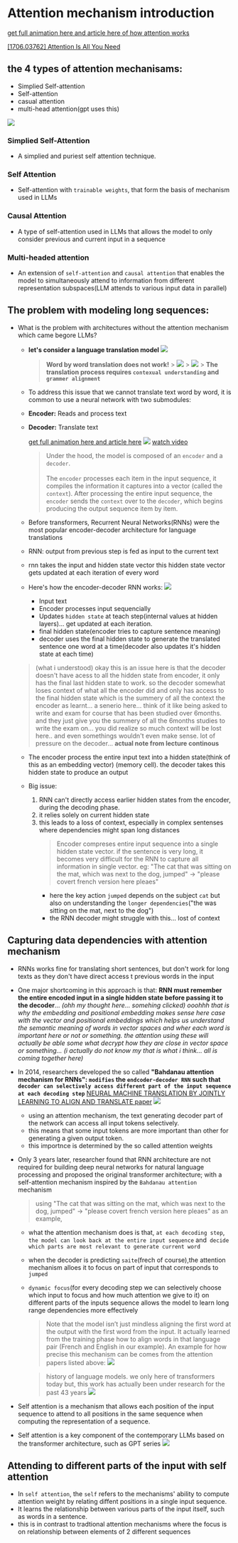 # Attention mechanism introduction

[get full animation here and article here of how attention works](https://jalammar.github.io/visualizing-neural-machine-translation-mechanics-of-seq2seq-models-with-attention/)

[[1706.03762] Attention Is All You Need](https://arxiv.org/abs/1706.03762)

## the 4 types of attention mechanisams:

- Simplied Self-attention
- Self-attention
- casual attention
- multi-head attention(gpt uses this)

![](images/L13_types_att.png)

### Simplied Self-Attention

- A simplied and puriest self attention technique.

### Self Attention

- Self-attention with `trainable weights`, that form the basis of mechanism used in LLMs

### Causal Attention

- A type of self-attention used in LLMs that allows the model to only consider previous and current input in a sequence

### Multi-headed attention

- An extension of `self-attention` and `causal attention` that enables the model to simultaneously attend to information from different representation subspaces(LLM attends to various input data in parallel)

## The problem with modeling long sequences:

- What is the problem with architectures without the attention mechanism which came begore LLMs?

  - **let's consider a language translation model**
    ![](images/L13_s1.png)

    > **Word by word translation does not work!** > ![](images/L13_s2.png) > ![](images/L13_s3.png) > **The translation process requires `contexual understanding` and `grammer alignment`**

  - To address this issue that we cannot translate text word by word, it is common to use a neural network with two submodules:
  - **Encoder:** Reads and process text
  - **Decoder:** Translate text

    [get full animation here and article here](https://jalammar.github.io/visualizing-neural-machine-translation-mechanics-of-seq2seq-models-with-attention/)
    ![](images/L13_s4.png)
    [watch video](images/L13_enc_dec1.mp4)

    > Under the hood, the model is composed of an `encoder` and a `decoder`. <br> <br> The `encoder` processes each item in the input sequence, it compiles the information it captures into a vector (called the `context`). After processing the entire input sequence, the `encoder` sends the `context` over to the `decoder`, which begins producing the output sequence item by item.

  - Before transformers, Recurrent Neural Networks(RNNs) were the most popular encoder-decoder architecture for language translations
  - RNN: output from previous step is fed as input to the current text
  - rnn takes the input and hidden state vector this hidden state vector gets updated at each iteration of every word
  - Here's how the encoder-decoder RNN works:
    ![](images/L13_s5.png)

    - Input text
    - Encoder processes input sequencially
    - Updates `hidden state` at teach step(internal values at hidden layers)... get updated at each iteration.
    - final hidden state(encoder tries to capture sentence meaning)
    - decoder uses the final hidden state to generate the translated sentence one word at a time(decoder also updates it's hidden state at each time)

  > (what i understood) okay this is an issue here is that the decoder doesn't have acess to all the hidden state from encoder, it only has the final last hidden state to work. so the decoder somewhat loses context of what all the encoder did and only has access to the final hidden state which is the summery of all the context the encoder as learnt... a senerio here... think of it like being asked to write and exam for course that has been studied over 6months. and they just give you the summery of all the 6months studies to write the exam on... you did realize so much context will be lost here.. and even somethings wouldn't even make sense. lot of pressure on the decoder...
  > **actual note from lecture continous**

  - The encoder process the entire input text into a hidden state(think of this as an embedding vector) (memory cell). the decoder takes this hidden state to produce an output

  - Big issue:
    1. RNN can't directly access earlier hidden states from the encoder, during the decoding phase.
    2. it relies solely on current hidden state
    3. this leads to a loss of context, especially in complex sentenses where dependencies might span long distances
       > Encoder compreses entire input sequence into a single hidden state vector. if the sentence is very long, it becomes very difficult for the RNN to capture all information in single vector.
       > eg: "The cat that was sitting on the mat, which was next to the dog, jumped" -> "please covert french version here pleaes"
       - here the key action `jumped` depends on the subject `cat` but also on understanding the `longer dependencies`("the was sitting on the mat, next to the dog")
       - the RNN decoder might struggle with this... lost of context

## Capturing data dependencies with attention mechanism

- RNNs works fine for translating short sentences, but don't work for long texts as they don't have direct access t previous words in the input
- One major shortcoming in this approach is that: **RNN must remember the entire encoded input in a single hidden state before passing it to the decoder**... _(ohh my thought here... somehing clicked) ooohhh that is why the embedding and positional embedding makes sense here case with the vector and positional embeddings which helps us understand the semantic meaning of words in vector spaces and wher each word is important here or not or something. the attention using these will actually be able some what decrypt how they are close in vector space or something... (i actually do not know my that is what i think... all is coming together here)_
- In 2014, researchers developed the so called **"Bahdanau attention mechanism for RNNs": `modifies` the `endcoder-decoder RNN` such that `decoder can selectively access different part of the input sequence at each decoding step`** [NEURAL MACHINE TRANSLATION BY JOINTLY LEARNING TO ALIGN AND TRANSLATE paper](https://arxiv.org/abs/1409.0473)
  ![](images/L13_s6.png)

  - using an attention mechanism, the text generating decoder part of the network can access all input tokens selectively.
  - this means that some input tokens are more important than other for generating a given output token.
  - this importnce is determined by the so called attention weights

- Only 3 years later, researcher found that RNN architecture are not required for building deep neural networks for natural language processing and proposed the original transformer architecture; with a self-attention mechanism inspired by the `Bahdanau attention` mechanism

  > using "The cat that was sitting on the mat, which was next to the dog, jumped" -> "please covert french version here pleaes" as an example,

  - what the attention mechanism does is that, `at each decoding step`, `the model can look back at the entire input sequence` and` decide which parts are most relevant to generate current word`
  - when the decoder is predicting `saite`(frech of course),the attention mechanism alloes it to focus on part of input that corresponds to `jumped`
  - `dynamic focus`(for every decoding step we can selectively choose which input to focus and how much attention we give to it) on different parts of the inputs sequence allows the model to learn long range dependencies more effectively

    > Note that the model isn’t just mindless aligning the first word at the output with the first word from the input. It actually learned from the training phase how to align words in that language pair (French and English in our example). An example for how precise this mechanism can be comes from the attention papers listed above:
    > ![](images/L13_s7.png)

    > history of language models. we only here of transformers today but, this work has actually been under research for the past 43 years
    > ![](images/L13_s7_his.png)

- Self attention is a mechanism that allows each position of the input sequence to attend to all positions in the same sequence when computing the representation of a sequence.
- Self attention is a key component of the contemporary LLMs based on the transformer architecture, such as GPT series
  ![](images/L13_s8.png)

## Attending to different parts of the input with self attention

- In `self attention`, the `self` refers to the mechanisms' ability to compute attention weight by relating diffent positions in a single input sequence.
- It learns the relationship between various parts of the input itself, such as words in a sentence.
- this is in contrast to tradtional attention mechanisms where the focus is on relationship between elements of 2 different sequences

